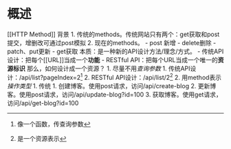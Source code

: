 # 概述
[[HTTP Method]] 
背景
	1. 传统的methods。传统网站只有两个：get获取和post提交，增删改可通过post模拟
	2. 现在的methods。
		- post 新增
		- delete删除
		- patch、put更新
		- get获取
本质：是一种新的API设计方法/理念/方式。
	- 传统API设计：把每个[[URL]]当成一个**功能** 
	- RESTful API：把每个URL当成一个唯一的**资源标识** 
那么，如何设计成一个资源？
	1. 尽量不用*查询参数* 
		1. 传统API设计：/api/list?pageIndex=2[^1]
		2. RESTful API设计：/api/list/2[^2]
	2. 用method表示*操作类型* 
		1. 传统
			1. 创建博客。使用post请求，访问/api/create-blog
			2. 更新博客。使用post请求，访问/api/update-blog?id=100
			3. 获取博客。使用get请求，访问/api/get-blog?id=100

[^1]: 像一个函数，传查询参数
[^2]: 是一个资源表示